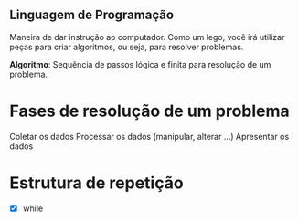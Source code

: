 

## Linguagem de Programação

 Maneira de dar instrução ao computador.
 Como um lego, você irá utilizar peças para criar algoritmos, ou seja, para resolver problemas.

 **Algoritmo**: Sequência de passos lógica e finita para resolução de um problema.

 # Fases de resolução de um problema 

 Coletar os dados
 Processar os dados (manipular, alterar ...)
 Apresentar os dados

 # Estrutura de repetição

 - [x] while